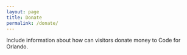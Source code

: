 ```yaml
---
layout: page
title: Donate
permalink: /donate/
---
```


Include information about how can visitors donate money to Code for Orlando.